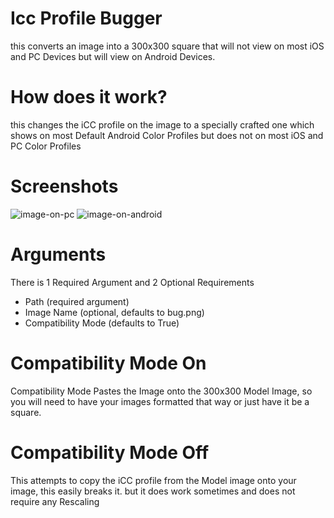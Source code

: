 # Icc Profile Bugger
this converts an image into a 300x300 square that will not view on most iOS and PC Devices but will view on Android Devices.

# How does it work?
this changes the iCC profile on the image to a specially crafted one which shows on most Default Android Color Profiles but does not on most iOS and PC Color Profiles

# Screenshots
![image-on-pc](https://files.catbox.moe/ymmd5m.png)
![image-on-android](https://files.catbox.moe/z6s0ul.png)

# Arguments
There is 1 Required Argument and 2 Optional Requirements
- Path (required argument)
- Image Name (optional, defaults to bug.png)
- Compatibility Mode (defaults to True)

# Compatibility Mode On
Compatibility Mode Pastes the Image onto the 300x300 Model Image, so you will need to have your images formatted that way or just have it be a square.

# Compatibility Mode Off
This attempts to copy the iCC profile from the Model image onto your image, this easily breaks it. but it does work sometimes and does not require any Rescaling
